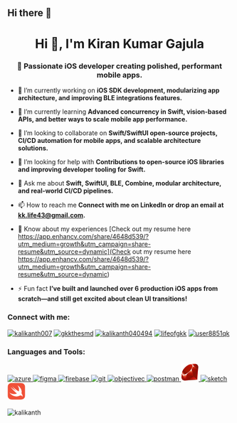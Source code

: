 ## Hi there 👋

<h1 align="center">Hi 👋, I'm Kiran Kumar Gajula</h1>
<h3 align="center">👋 Passionate iOS developer creating polished, performant mobile apps.</h3>

- 🔭 I’m currently working on **iOS SDK development, modularizing app architecture, and improving BLE integrations features.**

- 🌱 I’m currently learning **Advanced concurrency in Swift, vision-based APIs, and better ways to scale mobile app performance.**

- 👯 I’m looking to collaborate on **Swift/SwiftUI open-source projects, CI/CD automation for mobile apps, and scalable architecture solutions.**

- 🤝 I’m looking for help with **Contributions to open-source iOS libraries and improving developer tooling for Swift.**

- 💬 Ask me about **Swift, SwiftUI, BLE, Combine, modular architecture, and real-world CI/CD pipelines.**

- 📫 How to reach me **Connect with me on LinkedIn or drop an email at kk.life43@gmail.com.**

- 📄 Know about my experiences [Check out my resume here https://app.enhancv.com/share/4648d539/?utm_medium=growth&utm_campaign=share-resume&utm_source=dynamic](Check out my resume here https://app.enhancv.com/share/4648d539/?utm_medium=growth&utm_campaign=share-resume&utm_source=dynamic)

- ⚡ Fun fact **I’ve built and launched over 6 production iOS apps from scratch—and still get excited about clean UI transitions!**

<h3 align="left">Connect with me:</h3>
<p align="left">
<a href="https://twitter.com/kalikanth007" target="blank"><img align="center" src="https://raw.githubusercontent.com/rahuldkjain/github-profile-readme-generator/master/src/images/icons/Social/twitter.svg" alt="kalikanth007" height="30" width="40" /></a>
<a href="https://linkedin.com/in/gkkthesmd" target="blank"><img align="center" src="https://raw.githubusercontent.com/rahuldkjain/github-profile-readme-generator/master/src/images/icons/Social/linked-in-alt.svg" alt="gkkthesmd" height="30" width="40" /></a>
<a href="https://stackoverflow.com/users/kalikanth040494" target="blank"><img align="center" src="https://raw.githubusercontent.com/rahuldkjain/github-profile-readme-generator/master/src/images/icons/Social/stack-overflow.svg" alt="kalikanth040494" height="30" width="40" /></a>
<a href="https://instagram.com/lifeofgkk" target="blank"><img align="center" src="https://raw.githubusercontent.com/rahuldkjain/github-profile-readme-generator/master/src/images/icons/Social/instagram.svg" alt="lifeofgkk" height="30" width="40" /></a>
<a href="https://www.leetcode.com/user8851qk" target="blank"><img align="center" src="https://raw.githubusercontent.com/rahuldkjain/github-profile-readme-generator/master/src/images/icons/Social/leet-code.svg" alt="user8851qk" height="30" width="40" /></a>
</p>

<h3 align="left">Languages and Tools:</h3>
<p align="left"> <a href="https://azure.microsoft.com/en-in/" target="_blank" rel="noreferrer"> <img src="https://www.vectorlogo.zone/logos/microsoft_azure/microsoft_azure-icon.svg" alt="azure" width="40" height="40"/> </a> <a href="https://www.figma.com/" target="_blank" rel="noreferrer"> <img src="https://www.vectorlogo.zone/logos/figma/figma-icon.svg" alt="figma" width="40" height="40"/> </a> <a href="https://firebase.google.com/" target="_blank" rel="noreferrer"> <img src="https://www.vectorlogo.zone/logos/firebase/firebase-icon.svg" alt="firebase" width="40" height="40"/> </a> <a href="https://git-scm.com/" target="_blank" rel="noreferrer"> <img src="https://www.vectorlogo.zone/logos/git-scm/git-scm-icon.svg" alt="git" width="40" height="40"/> </a> <a href="https://developer.apple.com/library/archive/documentation/Cocoa/Conceptual/ProgrammingWithObjectiveC/Introduction/Introduction.html" target="_blank" rel="noreferrer"> <img src="https://www.vectorlogo.zone/logos/apple_objectivec/apple_objectivec-icon.svg" alt="objectivec" width="40" height="40"/> </a> <a href="https://postman.com" target="_blank" rel="noreferrer"> <img src="https://www.vectorlogo.zone/logos/getpostman/getpostman-icon.svg" alt="postman" width="40" height="40"/> </a> <a href="https://www.ruby-lang.org/en/" target="_blank" rel="noreferrer"> <img src="https://raw.githubusercontent.com/devicons/devicon/master/icons/ruby/ruby-original.svg" alt="ruby" width="40" height="40"/> </a> <a href="https://www.sketch.com/" target="_blank" rel="noreferrer"> <img src="https://www.vectorlogo.zone/logos/sketchapp/sketchapp-icon.svg" alt="sketch" width="40" height="40"/> </a> <a href="https://developer.apple.com/swift/" target="_blank" rel="noreferrer"> <img src="https://raw.githubusercontent.com/devicons/devicon/master/icons/swift/swift-original.svg" alt="swift" width="40" height="40"/> </a> </p>

<p><img align="center" src="https://github-readme-stats.vercel.app/api/top-langs?username=kalikanth&show_icons=true&locale=en&layout=compact" alt="kalikanth" /></p>
